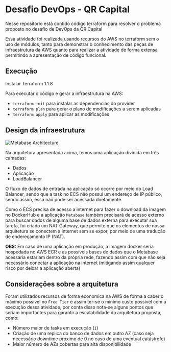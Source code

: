 # Desafio DevOps - QR Capital

Nesse repositório está contido código terraform para resolver o problema proposto no desafio de DevOps da QR Capital

Essa atividade foi realizada usando recursos do AWS no terraform sem o uso de módulos, tanto para demonstrar o conhecimento das peças de infraestrutura da AWS quanto para realizar a atividade de forma extensa permitindo a apresentação de código funcional.

## Execução

Instalar Terraform 1.1.8

Para executar o código e gerar a infraestrutura na AWS:

- `terraform init` para instalar as dependencias do provider
- `terraform plan` para gerar o plano de modificações a serem aplicadas
- `terraform apply` para aplicar as modificações 

## Design da infraestrutura

![Metabase Architecture](https://user-images.githubusercontent.com/11475695/163426580-a8e6a6dd-ad87-4a11-a407-c68fba716e74.png)

Na arquitetura apresentada acima, temos uma aplicação dividida em três camadas:
- Dados
- Aplicação
- LoadBalancer

O fluxo de dados de entrada na aplicação só ocorre por meio do Load Balancer, sendo que a task no ECS não possuí um endereço de IP público, sendo assim, essa não pode ser acessada diretamente.

Como o ECS precisa de acesso a internet para fazer o download da imagem no DockerHub e a aplicação `Metabase` também precisará de acesso externo para buscar dados de alguma base de dados externa para executar sua tarefa, foi criado um NAT Gateway, que permite que os elementos de nossa arquitetura se conectem à internet sem se expor, por meio de uma tradução de endereçamento IP (NAT).

**OBS:** Em caso de uma aplicação em produção, a imagem docker seria hospedada no AWS ECR e as possíveis bases de dados que o Metabase acessaria estariam dentro da própria rede, fazendo assim com que não seja necessário conectar a aplicação na internet (mitigando assim qualquer risco por deixar a aplicação aberta)

## Considerações sobre a arquitetura

Foram utilizados recursos de forma economica na AWS de forma a caber o máximo possível no `Free Tier` e assim ter-se o minímo custo possível com a execução dessa atividade, por conta disso nota-se alguns pontos que seriam importantes para garantir a escalabilidade da arquitetura proposta, como:
- Número maior de tasks em execução (`1`)
- Criação de uma replica do banco de dados em outro AZ (caso seja necessário downtime próximo de 0 no caso de uma eventual catástrofe)
- Maior número de AZs cobertas para alta disponibilidade

